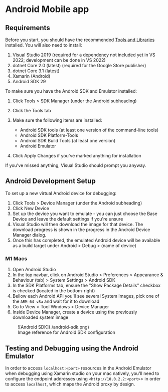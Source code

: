 # Android Mobile app

## Requirements

Before you start, you should have the recommended [Tools and Libraries](../tools/index.md) installed. You will also need to install:

1.  Visual Studio 2019 (required for a dependency not included yet in VS 2022; development can be done in VS 2022)  
2.  dotnet Core 2.0 (latest) (required for the Google Store publisher)
3.  dotnet Core 3.1 (latest)
4.  Xamarin (Android)
5.  Android SDK 29

To make sure you have the Android SDK and Emulator installed:

1.  Click Tools > SDK Manager (under the Android subheading)
2.  Click the Tools tab
3.  Make sure the following items are installed:

    - Android SDK tools (at least one version of the command-line tools)
    - Android SDK Platform-Tools
    - Android SDK Build Tools (at least one version)
    - Android Emulator

4.  Click Apply Changes if you've marked anything for installation

If you've missed anything, Visual Studio should prompt you anyway.

## Android Development Setup

To set up a new virtual Android device for debugging:

1.  Click Tools > Device Manager (under the Android subheading)
2.  Click New Device
3.  Set up the device you want to emulate - you can just choose the Base Device and leave the default settings if you're unsure
4.  Visual Studio will then download the image for that device. The download progress is shown in the progress in the Android Device Manager dialog.
5.  Once this has completed, the emulated Android device will be available as a build target under Android > Debug > (name of device)

### M1 Macs

1.  Open Android Studio
2.  In the top navbar, click on Android Studio > Preferences > Appearance & Behaviour (tab) > System Settings > Android SDK
3.  In the SDK Platforms tab, ensure the "Show Package Details" checkbox is checked (located in the bottom-right)
4.  Bellow each Android API you'll see several System Images, pick one of the `ARM 64 v8a` and wait for it to download
5.  Go to View > Tool Windows > Device Manager
6.  Inside Device Manager, create a device using the previously downloaded system image

<figure markdown>
  ![Android SDK](./android-sdk.png)
  <figcaption>Image reference for Android SDK configuration</figcaption>
</figure>

## Testing and Debugging using the Android Emulator

In order to access `localhost:<port>` resources in the Android Emulator when debugging using Xamarin studio on your mac natively, you'll need to configure the endpoint addresses using `<http://10.0.2.2:<port>`\> in order to access `localhost`, which maps the Android proxy by design.
